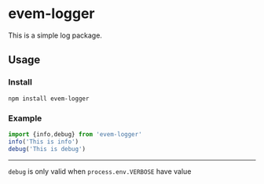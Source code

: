 # evem-logger
This is a simple log package.

## Usage
### Install
```
npm install evem-logger
```
### Example
```js
import {info,debug} from 'evem-logger'
info('This is info')
debug('This is debug')
```
------

`debug` is only valid when `process.env.VERBOSE` have value

